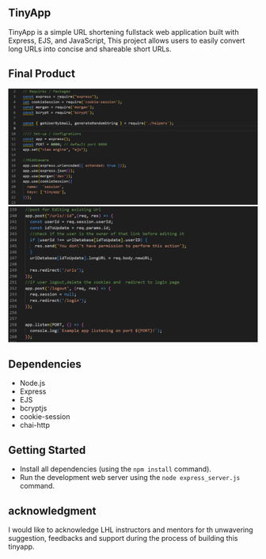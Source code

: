 
## TinyApp

TinyApp is a simple URL shortening fullstack web application built with Express, EJS, and JavaScript,  This project allows users to easily convert long URLs into concise and shareable short URLs.
## Final Product
!["packages, configuration, and middlewares screenshot"](https://raw.githubusercontent.com/Bulaale1/tinyyapp/fd0f24ccdc1d08c10451f0b17f3de4096c706217/docs/packages-set-up-middlewares.png)
!["urls-edit-post"](https://raw.githubusercontent.com/Bulaale1/tinyyapp/fd0f24ccdc1d08c10451f0b17f3de4096c706217/docs/urls-edit.png.png)

## Dependencies

- Node.js
- Express
- EJS
- bcryptjs
- cookie-session
- chai-http


## Getting Started

- Install all dependencies (using the `npm install` command).
- Run the development web server using the `node express_server.js` command.

## acknowledgment
I would like to acknowledge LHL instructors and mentors for th unwavering suggestion, feedbacks and support during the process of building this tinyapp.
